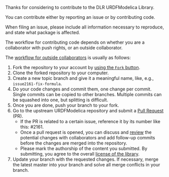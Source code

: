 Thanks for considering to contribute to the DLR URDFModelica Library.

You can contribute either by reporting an issue or by contributing code.

When filing an issue, please include all information necessary to reproduce,
and state what package is affected.

The workflow for contributing code depends on whether you are a collaborator
with push rights, or an outside collaborator.

The [workflow for outside collaborators](https://guides.github.com/activities/forking/) is usually as follows:

1. Fork the repository to your account by
   [using the `Fork` button](https://help.github.com/articles/fork-a-repo/).
2. Clone the forked repository to your computer.
3. Create a new topic branch and give it a meaningful name,
   like, e.g., `issue2161-fix-formula`.
4. Do your code changes and commit them, one change per commit.
   Single commits can be copied to other branches.
   Multiple commits can be squashed into one, but splitting is difficult.
5. Once you are done, push your branch to your fork.
6. Go to the upstream URDFModelica repository and submit a
   [Pull Request](https://help.github.com/articles/about-pull-requests/) (PR).
   * If the PR is related to a certain issue, reference it by its number like this: #2161.
   * Once a pull request is opened, you can discuss and
   [review](https://help.github.com/articles/about-pull-request-reviews/)
   the potential changes with collaborators and add follow-up commits before
   the changes are merged into the repository.
   * Please mark the authorship of the content you submitted. By submitting, you agree to the overall [license of the library](https://github.com/DLR-RM/urdfmodelica/blob/main/LICENSE). 
   <!-- * If you have not already signed the Modelica Association Contributor License Agreement (CLA) you need to do so one-time.
   You can sign the CLA electronically using the CLA Assistant service and your GitHub account. There is no need to scan and send any documents by mail. -->
7. Update your branch with the requested changes. If necessary, merge the latest
   master into your branch and solve all merge conflicts in your branch.
